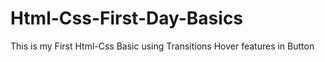 # Html-Css-First-Day-Basics
This is my First Html-Css Basic using Transitions Hover features in Button

